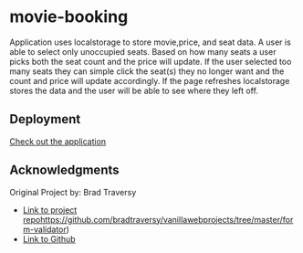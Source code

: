 # movie-booking

Application uses localstorage to store movie,price, and seat data. A user is able to select only unoccupied seats. Based on how many seats a user picks 
both the seat count and the price will update. If the user selected too many seats they can simple click the seat(s) they no longer want and the count
and price will update accordingly. If the page refreshes localstorage stores the data and the user will be able to see where they left off.

## Deployment

[Check out the application](https://bennettem.github.io/movie-booking/)

## Acknowledgments
Original Project by:
Brad Traversy
- [Link to project repo](https://github.com/bradtraversy/vanillawebprojects/tree/master/form-validator)https://github.com/bradtraversy/vanillawebprojects/tree/master/form-validator)
- [Link to Github](https://github.com/bradtraversy)
